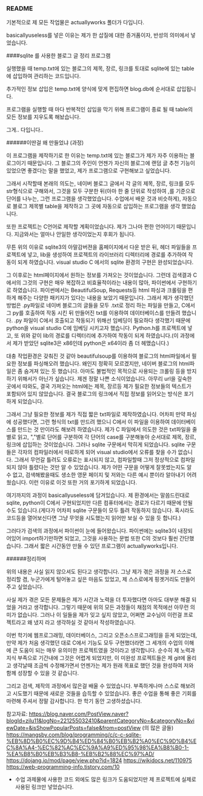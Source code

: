 ### README

기본적으로 제 모든 작업물은 actuallyworks 폴더가 다입니다.

basicallyuseless를 넣은 이유는 제가 한 삽질에 대한 증거품이자,
반성의 의미에서 넣었습니다.

####sqlite 를 사용한 블로그 글 정리 프로그램

실행했을 때 temp.txt에 있는 블로그의 제목, 장르, 링크를 토대로 sqlite에 있는 table에
삽입하여 관리하는 코드입니다.

추가적인 정보 삽입은 temp.txt에 양식에 맞게 편집하면 blog.db에 순서대로 삽입됩니다.

프로그램을 실행할 때 마다 반복적인 삽입을 막기 위해 프로그램이 종료 될 때
table의 모든 정보를 지우도록 해놨습니다.

그게.. 다입니다..













######이딴걸 왜 만들었냐 (과정)

이 프로그램을 제작하기로 한 이유는 temp.txt에 있는 블로그가 제가 자주 이용하는 블로그이기 때문입니다.
그 블로그의 주인이 언젠가 자신의 블로그에 랜덤 글 추천 기능이 있었으면 좋겠다는 말을 했었고, 제가 프로그램으로 구현해보고 싶었습니다.

그래서 시작할때 본래의 의도는, 네이버 블로그 글에서 각 글의 제목, 장르, 링크를 모두 str형식으로 구해와서, 그것을 모두 구분한 뒤(아마 한 줄 단위로 작성하여 ,를 기준으로 단어를 나누는, 그런 프로그램을 생각했었습니다. 수업에서 배운 것과 비슷하게),
자동으로 블로그 제목별 table을 제작하고 그 곳에 자동으로 삽입하는 프로그램을 생각 했었습니다. 

또한 프로젝트는 C언어로 제작할 계획이었습니다. 제가 그나마 편한 언어이기 때문입니다. 지금와서는 얼마나 안일한 생각이었는지 후회가 됩니다.

무튼 위의 이유로 sqlite3의 아말감버젼을 홈페이지에서 다운 받은 뒤, 헤더 파일들을 프로젝트에 넣고, lib을 생성하여 프로젝트의 라이브러리 디렉터리에 경로를 추가하여 작동이 되게 하였습니다.
visual studio C 에서의 sqlite 환경의 구현은 완성되었습니다.

그 이후로는 html페이지에서 원하는 정보를 가져오는 것이었습니다. 그런데 검색결과 C에서의 그것의 구현은 매우 복잡하고 비효율적이라는 내용이 많아, 파이썬에서 구현하기로 하였습니다. 파이썬에서는 BeautifulSoup, Requests등 html 파싱과 크롤링을
편하게 해주는 다양한 패키지가 있다는 내용을 보았기 때문입니다.
그래서 제가 생각했던 방법은 .py파일로 네이버 블로그의 글들을 모두 .txt로 정리 하는 파일을 만들고, C에서 그 py를 호출하여 작동 시킨 뒤 만들어진 txt를 이용하여 데이터베이스를 만들려 했습니다.
.py 파일이 C에서 호출되고 작동되기 위해선 임베딩이 필요하다 생각했기 때문에 python을 visual studio C에 임베딩 시키고자 했습니다.
Python.h를 프로젝트에 넣고, 또 위와 같이 lib의 경로를 디렉터리에 추가하여 작동이 되게 하였습니다.(이 과정에서 제가 받았던 sqlite3은 x86인데 python은 x64이라 좀 더 헤맸습니다.)

대충 작업환경은 갖춰진 것 같아 beautifulsoup를 이용하여 블로그의 html파일에서 필요한 정보를 파싱해오려 했습니다.
왜인지 정확히 모르겠지만, 네이버 블로그의 html파일은 좀 숨겨져 있는 듯 했습니다. 아마도 불법적인 목적으로 사용되는 크롤링 등을 방지하기 위해서가 아닌가 싶습니다.
제겐 정말 나쁜 소식이었습니다. 아무리 url을 깊숙한 곳에서 따와도, 결국 가져오는 html에는 제목, 장르등 제가 필요한 정보들의 텍스트가 포함되어 있지 않았습니다.
결국 블로그의 링크에서 직접 정보를 읽어오는 방식은 포기하게 되었습니다.

그래서 그냥 필요한 정보를 제가 직접 짧은 txt파일로 제작하였습니다. 어차피 만약 파싱에 성공했다면, 그런 형식의 txt를 만드려 했으니 C에서 이 파일을 이용하여 데이터베이스를 만드는 것 만이라도 해보려 하였습니다.
제가 C 파일에서 의도한 것은 txt파일을 줄별로 읽고, ","별로 단어를 구분하여 각 단어의 case를 구분해놓아 순서대로 제목, 장르, 링크에 삽입하는 것이었습니다.
그러나 sqlite 구문에서 막히게 되었습니다.
sqlite 구문들은 각자의 컴파일러에서 따로하게 되어 visual studio에서 오류를 찾을 수가 없습니다. 그래서 무언갈 틀려도 오류로는 표시되지 않고, 컴파일할때 그저 정상적으로 컴파일 되지 않아 틀렸다는 것만 알 수 있었습니다.
제가 어떤 구문을 어떻게 잘못썼는지도 알 수 없고, 검색해봤을때도 생소한 영문 페이지 및 저와는 다른 예시 뿐이라 알아내기 어려웠습니다. 이런 이유로 이것 또한 거의 포기하게 되었습니다.

여기까지의 과정이 basicallyuseless에 담겨있습니다. 제 환경에서는 말씀드린대로 sqlite, python이 C에서 구현되었지만 다른 컴퓨터에서는 경로가 다르기 때문에 안될 수도 있습니다.(게다가 어차피 sqlite 구문들이 모두 틀려 작동하지 않습니다. 혹시라도 코드등을 열어보신다면 그냥 무엇을 시도했는지 읽어만 보실 수 있을 듯 합니다.)

그러다가 검색의 과정에서 파이썬이 눈에 들어왔습니다. 파이썬에는 sqlite3이 내장되어있어 import하기만하면 되었고, 그것을 사용하는 문법 또한 C의 것보다 훨씬 간단했습니다.
그래서 짧은 시간동안 만들 수 있던 프로그램이 actuallyworks입니다.


######정리하며

위의 내용은 사실 읽지 않으셔도 된다고 생각합니다.
그냥 제가 겪은 과정을 저 스스로 정리할 겸, 누군가에게 털어놓고 싶은 마음도 있었고, 제 스스로에게 핑곗거리도 만들어 주고 싶었습니다.

사실 제가 겪은 모든 문제들은 제가 시간과 노력을 더 투자했다면 아마도 대부분 해결 되었을 거라고 생각합니다. 그렇기 때문에 위의 모든 과정들이 채점의 목적에선 아무런 의미가 없습니다.
그러나 이 일들을 제가 잊고 싶지 않았고, 어쩌면 교수님이 이런걸 프로젝트라고 왜 냈지 라고 생각하실 것 같아서 작성하였습니다.

이번 학기에 웹프로그래밍, 데이터베이스, 그리고 오픈소스프로그래밍을 듣게 되었는데, 만약 제가 처음 생각했던 대로 C에서 기능도 모두 구현했더라면 그 세개의 수업의 이해에 큰 도움이 되는 매우 유의미한 프로젝트였을 것이라고 생각합니다.
순수히 제 노력과 지식 부족으로 기간내에 그것은 어렵게 되었지만, 이 미완성 프로젝트들은 제 git에 올리고 생각날때 조금씩 수정해가면서 언젠가는 제가 원래 목표로 했던 것을 완성하여 저와 함께 성장할 수 있을 것 같습니다.

그리고 검색, 제작의 과정에서 많은걸 배울 수 있었습니다. 부족하게나마 스스로 해보려고 시도했기 때문에 새로운 것들을 습득할 수 있었습니다.
좋은 수업을 통해 좋은 기회를 마련해 주셔서 정말 감사합니다. 한 학기 동안 고생하셨습니다.


참고자료: 
https://blog.naver.com/PostView.naver?blogId=zilu11&logNo=221255032410&parentCategoryNo=&categoryNo=&viewDate=&isShowPopularPosts=false&from=postView   (의 많은 글들)
https://mangsby.com/blog/programming/c/c-c-sqlite-%EB%8D%B0%EC%9D%B4%ED%84%B0%EB%B2%A0%EC%9D%B4%EC%8A%A4-%EC%82%AC%EC%9A%A9%ED%95%98%EA%B8%B0-1-%EA%B8%B0%EB%B3%B8-%EB%B2%88%EC%97%AD/
https://dojang.io/mod/page/view.php?id=1824
https://wikidocs.net/110975
https://web-programming-info.tistory.com/10
+ 수업 과제물에 사용한 코드
외에도 많은 링크가 도움되었지만 제 프로젝트에 실제로 사용된 링크만 넣었습니다.